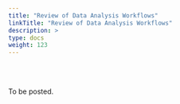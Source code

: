 ```yaml
---
title: "Review of Data Analysis Workflows"
linkTitle: "Review of Data Analysis Workflows"
description: >
type: docs
weight: 123
---
```


<br></br>

To be posted.



